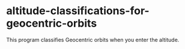 # altitude-classifications-for-geocentric-orbits

This program classifies Geocentric orbits when you enter the altitude.
